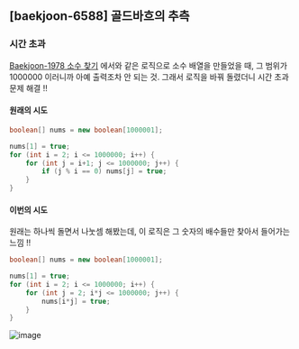## [baekjoon-6588] 골드바흐의 추측

### 시간 초과

[Baekjoon-1978 소수 찾기](../P1978) 에서와 같은 로직으로 소수 배열을 만들었을 때, 
그 범위가 1000000 이러니까 아예 출력조차 안 되는 것. 그래서 로직을 바꿔 돌렸더니 시간 초과 문제 해결 !!

#### 원래의 시도

```java
boolean[] nums = new boolean[1000001];

nums[1] = true;
for (int i = 2; i <= 1000000; i++) {
    for (int j = i+1; j <= 1000000; j++) {
        if (j % i == 0) nums[j] = true;
    }
}
```

#### 이번의 시도

원래는 하나씩 돌면서 나눗셈 해봤는데, 이 로직은 그 숫자의 배수들만 찾아서 들어가는 느낌 !!

```java
boolean[] nums = new boolean[1000001];

nums[1] = true;
for (int i = 2; i <= 1000000; i++) {
    for (int j = 2; i*j <= 1000000; j++) {
        nums[i*j] = true;
    }
}
```

![image](https://user-images.githubusercontent.com/22045163/93713699-813bc480-fb98-11ea-87ba-842619a66246.png)
